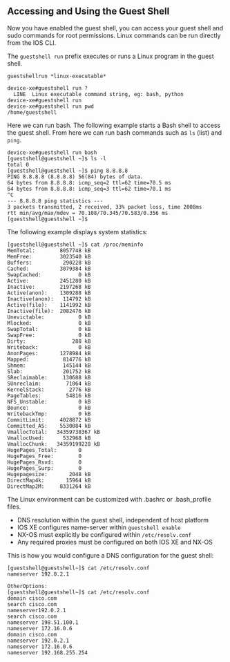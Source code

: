 ## Accessing and Using the Guest Shell

Now you have enabled the guest shell, you can access your guest shell and sudo commands for root permissions. Linux commands can be run directly from the IOS CLI.

The `guestshell run` prefix executes or runs a Linux program in the guest shell.

```
guestshellrun *linux-executable*
```

```
device-xe#guestshell run ?
  LINE  Linux executable command string, eg: bash, python
device-xe#guestshell run
device-xe#guestshell run pwd
/home/guestshell
```

Here we can run bash. The following example starts a Bash shell to access the guest shell. From here we can run bash commands such as `ls` (list) and `ping`.

```
device-xe#guestshell run bash
[guestshell@guestshell ~]$ ls -l
total 0
[guestshell@guestshell ~]$ ping 8.8.8.8
PING 8.8.8.8 (8.8.8.8) 56(84) bytes of data.
64 bytes from 8.8.8.8: icmp_seq=2 ttl=62 time=70.5 ms
64 bytes from 8.8.8.8: icmp_seq=3 ttl=62 time=70.1 ms
^C
--- 8.8.8.8 ping statistics ---
3 packets transmitted, 2 received, 33% packet loss, time 2008ms
rtt min/avg/max/mdev = 70.108/70.345/70.583/0.356 ms
[guestshell@guestshell ~]$
```

The following example displays system statistics:

```
[guestshell@guestshell ~]$ cat /proc/meminfo
MemTotal:        8057748 kB
MemFree:         3023540 kB
Buffers:          290228 kB
Cached:          3079384 kB
SwapCached:            0 kB
Active:          2451280 kB
Inactive:        2197268 kB
Active(anon):    1309288 kB
Inactive(anon):   114792 kB
Active(file):    1141992 kB
Inactive(file):  2082476 kB
Unevictable:           0 kB
Mlocked:               0 kB
SwapTotal:             0 kB
SwapFree:              0 kB
Dirty:               288 kB
Writeback:             0 kB
AnonPages:       1278984 kB
Mapped:           814776 kB
Shmem:            145144 kB
Slab:             201752 kB
SReclaimable:     130688 kB
SUnreclaim:        71064 kB
KernelStack:        2776 kB
PageTables:        54816 kB
NFS_Unstable:          0 kB
Bounce:                0 kB
WritebackTmp:          0 kB
CommitLimit:     4028872 kB
Committed_AS:    5530084 kB
VmallocTotal:   34359738367 kB
VmallocUsed:      532968 kB
VmallocChunk:   34359199228 kB
HugePages_Total:       0
HugePages_Free:        0
HugePages_Rsvd:        0
HugePages_Surp:        0
Hugepagesize:       2048 kB
DirectMap4k:       15964 kB
DirectMap2M:     8331264 kB
```

The Linux environment can be customized with .bashrc or .bash_profile files.

- DNS resolution within the guest shell, independent of host platform
- IOS XE configures name-server within `guestshell enable`
- NX-OS must explicitly be configured within `/etc/resolv.conf`
- Any required proxies must be configured on both IOS XE and NX-OS

This is how you would configure a DNS configuration for the guest shell:

```
[guestshell@guestshell~]$ cat /etc/resolv.conf
nameserver 192.0.2.1

OtherOptions:
[guestshell@guestshell~]$ cat /etc/resolv.conf
domain cisco.com
search cisco.com
nameserver192.0.2.1
search cisco.com
nameserver 198.51.100.1
nameserver 172.16.0.6
domain cisco.com
nameserver 192.0.2.1
nameserver 172.16.0.6
nameserver 192.168.255.254
```


